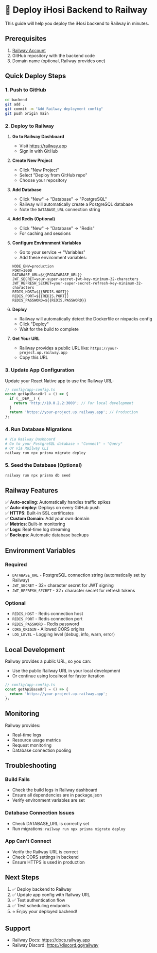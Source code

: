 # 🚀 Deploy iHosi Backend to Railway

This guide will help you deploy the iHosi backend to Railway in minutes.

## Prerequisites

1. [Railway Account](https://railway.app)
2. GitHub repository with the backend code
3. Domain name (optional, Railway provides one)

## Quick Deploy Steps

### 1. Push to GitHub

```bash
cd backend
git add .
git commit -m "Add Railway deployment config"
git push origin main
```

### 2. Deploy to Railway

1. **Go to Railway Dashboard**
   - Visit https://railway.app
   - Sign in with GitHub

2. **Create New Project**
   - Click "New Project"
   - Select "Deploy from GitHub repo"
   - Choose your repository

3. **Add Database**
   - Click "New" → "Database" → "PostgreSQL"
   - Railway will automatically create a PostgreSQL database
   - Note the `DATABASE_URL` connection string

4. **Add Redis (Optional)**
   - Click "New" → "Database" → "Redis"
   - For caching and sessions

5. **Configure Environment Variables**
   - Go to your service → "Variables"
   - Add these environment variables:
   
   ```env
   NODE_ENV=production
   PORT=3000
   DATABASE_URL=${{PGDATABASE_URL}}
   JWT_SECRET=your-super-secret-jwt-key-minimum-32-characters
   JWT_REFRESH_SECRET=your-super-secret-refresh-key-minimum-32-characters
   REDIS_HOST=${{REDIS.HOST}}
   REDIS_PORT=${{REDIS.PORT}}
   REDIS_PASSWORD=${{REDIS.PASSWORD}}
   ```

6. **Deploy**
   - Railway will automatically detect the Dockerfile or nixpacks config
   - Click "Deploy"
   - Wait for the build to complete

7. **Get Your URL**
   - Railway provides a public URL like: `https://your-project.up.railway.app`
   - Copy this URL

### 3. Update App Configuration

Update your React Native app to use the Railway URL:

```typescript
// config/app-config.ts
const getApiBaseUrl = () => {
  if (__DEV__) {
    return 'http://10.0.2.2:3000'; // For local development
  }
  return 'https://your-project.up.railway.app'; // Production
};
```

### 4. Run Database Migrations

```bash
# Via Railway Dashboard
# Go to your PostgreSQL database → "Connect" → "Query"
# Or via Railway CLI
railway run npx prisma migrate deploy
```

### 5. Seed the Database (Optional)

```bash
railway run npx prisma db seed
```

## Railway Features

✅ **Auto-scaling**: Automatically handles traffic spikes  
✅ **Auto-deploy**: Deploys on every GitHub push  
✅ **HTTPS**: Built-in SSL certificates  
✅ **Custom Domain**: Add your own domain  
✅ **Metrics**: Built-in monitoring  
✅ **Logs**: Real-time log streaming  
✅ **Backups**: Automatic database backups  

## Environment Variables

### Required
- `DATABASE_URL` - PostgreSQL connection string (automatically set by Railway)
- `JWT_SECRET` - 32+ character secret for JWT signing
- `JWT_REFRESH_SECRET` - 32+ character secret for refresh tokens

### Optional
- `REDIS_HOST` - Redis connection host
- `REDIS_PORT` - Redis connection port
- `REDIS_PASSWORD` - Redis password
- `CORS_ORIGIN` - Allowed CORS origins
- `LOG_LEVEL` - Logging level (debug, info, warn, error)

## Local Development

Railway provides a public URL, so you can:
- Use the public Railway URL in your local development
- Or continue using localhost for faster iteration

```typescript
// config/app-config.ts
const getApiBaseUrl = () => {
  return 'https://your-project.up.railway.app';
};
```

## Monitoring

Railway provides:
- Real-time logs
- Resource usage metrics
- Request monitoring
- Database connection pooling

## Troubleshooting

### Build Fails
- Check the build logs in Railway dashboard
- Ensure all dependencies are in package.json
- Verify environment variables are set

### Database Connection Issues
- Check DATABASE_URL is correctly set
- Run migrations: `railway run npx prisma migrate deploy`

### App Can't Connect
- Verify the Railway URL is correct
- Check CORS settings in backend
- Ensure HTTPS is used in production

## Next Steps

1. ✅ Deploy backend to Railway
2. ✅ Update app config with Railway URL
3. ✅ Test authentication flow
4. ✅ Test scheduling endpoints
5. ⭐ Enjoy your deployed backend!

## Support

- Railway Docs: https://docs.railway.app
- Railway Discord: https://discord.gg/railway

